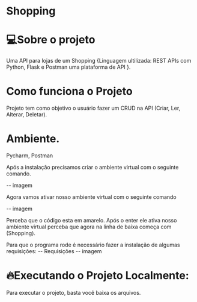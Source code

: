 # Shopping

# 💻Sobre o projeto
Uma API para lojas de um Shopping {Linguagem ultilizada: REST APIs com Python, Flask e Postman uma plataforma de API }.

# Como funciona o Projeto
Projeto tem como objetivo o usuário fazer um CRUD na API (Criar, Ler, Alterar, Deletar).

# Ambiente.
Pycharm, Postman

Após a instalação precisamos criar o ambiente virtual com o seguinte comando.

-- imagem

Agora vamos ativar nosso ambiente virtual com o seguinte comando

-- imagem

Perceba que o código esta em amarelo. Após o enter ele ativa nosso ambiente virtual perceba que agora na linha de baixa começa com (Shopping).

Para que o programa rode é necessário fazer a instalação de algumas requisições:
-- Requisições
-- imagem
 
# 🔥Executando o Projeto Localmente:
Para executar o projeto, basta você baixa os arquivos.
